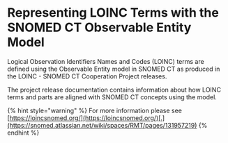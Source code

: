 # Representing LOINC Terms with the SNOMED CT Observable Entity Model

Logical Observation Identifiers Names and Codes (LOINC) terms are defined using the Observable Entity model in SNOMED CT as produced in the LOINC - SNOMED CT Cooperation Project releases.

The project release documentation contains information about how LOINC terms and parts are aligned with SNOMED CT concepts using the model.

{% hint style="warning" %}
For more information please see [https://loincsnomed.org/](https://loincsnomed.org/)[.](https://snomed.atlassian.net/wiki/spaces/RMT/pages/131957219)
{% endhint %}

[\
](https://prod-confluence.ihtsdotools.org/display/RMT/SNOMED+CT+July+2017+LOINC+-+SNOMED+CT+Cooperative+package+Production+release+-+RF2+Release+notes)
